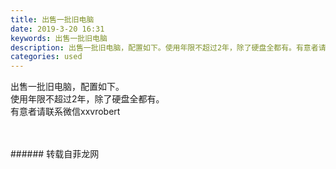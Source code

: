 ```yaml
---
title: 出售一批旧电脑
date: 2019-3-20 16:31
keywords: 出售一批旧电脑
description: 出售一批旧电脑，配置如下。使用年限不超过2年，除了硬盘全都有。有意者请联系微信xxvrobert
categories: used
---
```

<td class="t_f" id="postmessage_3267107">

出售一批旧电脑，配置如下。<br/>
使用年限不超过2年，除了硬盘全都有。<br/>
有意者请联系微信xxvrobert<br/>
<br/>
<img alt="" border="0" class="zoom" data-cf-modified-0060dd5c80c8c6f1573b8c6d-="" file="http://www.flw.ph/data/appbyme/upload/image/201903/20/apjAdT8VRBvP.jpg" id="aimg_Wlv0T" lazyloadthumb="1" onclick="" onmouseover="" src="http://www.flw.ph/data/appbyme/upload/image/201903/20/apjAdT8VRBvP.jpg"/><br/>
<br/>
</td>
###### 转载自菲龙网